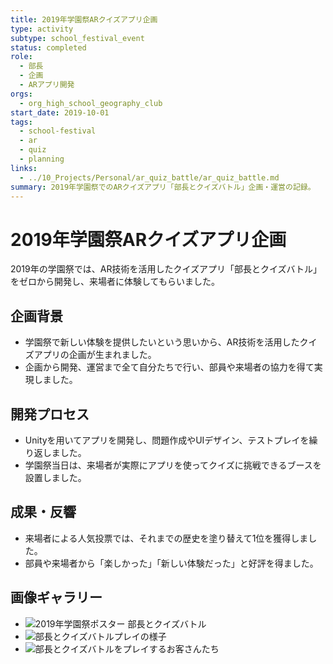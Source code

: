 ```yaml
---
title: 2019年学園祭ARクイズアプリ企画
type: activity
subtype: school_festival_event
status: completed
role:
  - 部長
  - 企画
  - ARアプリ開発
orgs:
  - org_high_school_geography_club
start_date: 2019-10-01
tags:
  - school-festival
  - ar
  - quiz
  - planning
links:
  - ../10_Projects/Personal/ar_quiz_battle/ar_quiz_battle.md
summary: 2019年学園祭でのARクイズアプリ「部長とクイズバトル」企画・運営の記録。
---
```

# 2019年学園祭ARクイズアプリ企画

2019年の学園祭では、AR技術を活用したクイズアプリ「部長とクイズバトル」をゼロから開発し、来場者に体験してもらいました。

## 企画背景

- 学園祭で新しい体験を提供したいという思いから、AR技術を活用したクイズアプリの企画が生まれました。
- 企画から開発、運営まで全て自分たちで行い、部員や来場者の協力を得て実現しました。

## 開発プロセス

- Unityを用いてアプリを開発し、問題作成やUIデザイン、テストプレイを繰り返しました。
- 学園祭当日は、来場者が実際にアプリを使ってクイズに挑戦できるブースを設置しました。

## 成果・反響

- 来場者による人気投票では、それまでの歴史を塗り替えて1位を獲得しました。
- 部員や来場者から「楽しかった」「新しい体験だった」と好評を得ました。

## 画像ギャラリー

- ![2019年学園祭ポスター 部長とクイズバトル](linked_assets/20_Activities/burachiribu_club_activity/assets/gakuensai_poster_quizbattle.jpg)
- ![部長とクイズバトルプレイの様子](linked_assets/20_Activities/burachiribu_club_activity/assets/quizbattle_play_scene.jpg)
- ![部長とクイズバトルをプレイするお客さんたち](linked_assets/20_Activities/burachiribu_club_activity/assets/quizbattle_customers.jpg) 